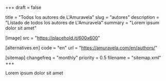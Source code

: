 +++
draft = false

title = "Todos los autores de L'Amuravela"
slug = "autores"
description = "Listado de todos los autores de L'Amuravela"
summary = "Lorem ipsum dolor sit amet"

[image]
    src = "https://placehold.it/600x600"

[alternatives.en]
    code = "en"
    url = "https://amuravela.com/en/authors/"

[sitemap]
  changefreq = "monthly"
  priority = 0.5
  filename = "sitemap.xml"
+++

Lorem ipsum dolor sit amet